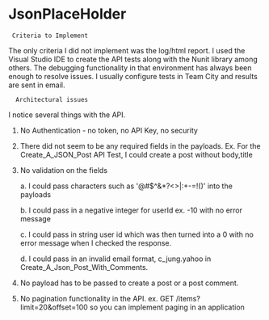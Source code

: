 # JsonPlaceHolder
     Criteria to Implement
The only criteria I did not implement was the log/html report. I used the Visual Studio IDE to create the API tests along with the Nunit library among others. The debugging functionality in that environment has always been enough to resolve issues. I usually configure tests in Team City and results are sent in email.  

      Architectural issues
I notice several things with the API. 

1. No Authentication - no token, no API Key, no security
2. There did not seem to be any required fields in the payloads. Ex. For the Create_A_JSON_Post API Test, I could create a post without body,title
3. No validation on the fields

     a. I could pass characters such as '@#$^&*?<>|:+-=!()' into the payloads
  
     b. I could pass in a negative integer for userId ex. -10 with no error message
 
     c. I could pass in string user id which was then turned into a 0 with no error message when I checked the response. 
  
     d. I could pass in an invalid email format, c_jung.yahoo in Create_A_Json_Post_With_Comments.

4. No payload has to be passed to create a post or a post comment. 

5. No pagination functionality in the API. ex. GET /items?limit=20&offset=100 so you can implement paging in an application
